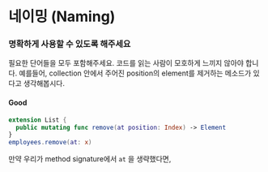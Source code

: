 # 네이밍 \(Naming\)

### 명확하게 사용할 수 있도록 해주세요

필요한 단어들을 모두 포함해주세요. 코드를 읽는 사람이 모호하게 느끼지 않아야 합니다. 예를들어, collection 안에서 주어진 position의 element를 제거하는 메소드가 있다고 생각해봅시다.

#### Good

```swift
extension List {
  public mutating func remove(at position: Index) -> Element
}
employees.remove(at: x)
```

만약 우리가 method signature에서 `at` 을 생략했다면, 

